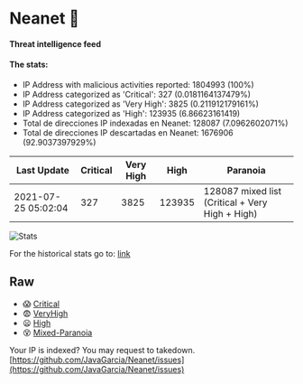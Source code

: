 # Neanet :hocho:
#### Threat intelligence feed
#### The stats:

- IP Address with malicious activities reported: 1804993 (100%)
- IP Address categorized as 'Critical':  327 (0.0181164137479%)
- IP Address categorized as 'Very High':  3825 (0.211912179161%)
- IP Address categorized as 'High':  123935 (6.86623161419)
- Total de direcciones IP indexadas en Neanet:  128087 (7.0962602071%)
- Total de direcciones IP descartadas en Neanet:  1676906 (92.9037397929%)

| Last Update | Critical | Very High | High | Paranoia |
| --- | --- | --- | --- | --- |
| 2021-07-25 05:02:04 | 327 | 3825 | 123935 | 128087 mixed list (Critical + Very High + High)|

![Stats](https://docs.google.com/spreadsheets/d/e/2PACX-1vSnaNMIXVabIpDJjufMlzH7poXnshF3mgd8Is1g9ytUEzVsP5my4Trn8f-xkoLLQ38xpL3HtmUexLo6/pubchart?oid=501124687&format=image)

For the historical stats go to: [link](/stats.csv)
## Raw
- :scream: [Critical](https://raw.githubusercontent.com/JavaGarcia/Neanet/master/blacklists/neanet_critical.txt)
- :fearful: [VeryHigh](https://raw.githubusercontent.com/JavaGarcia/Neanet/master/blacklists/neanet_veryHigh.txtt)
- :frowning: [High](https://raw.githubusercontent.com/JavaGarcia/Neanet/master/blacklists/neanet_high.txt)
- :dizzy_face: [Mixed-Paranoia](https://raw.githubusercontent.com/JavaGarcia/Neanet/master/blacklists/neanet_all.txt)


Your IP is indexed? You may request to takedown. [https://github.com/JavaGarcia/Neanet/issues](https://github.com/JavaGarcia/Neanet/issues)




























































































































































































































































































































































































































































































































































































































































































































































































































































































































































































































































































































































































































































































































































































































































































































































































































































































































































































































































































































































































































































































































































































































































































































































































































































































































































































































































































































































































































































































































































































































































































































































































































































































































































































































































































































































































































































































































































































































































































































































































































































































































































































































































































































































































































































































































































































































































































































































































































































































































































































































































































































































































































































































































































































































































































































































































































































































































































































































































































































































































































































































































































































































































































































































































































































































































































































































































































































































































































































































































































































































































































































































































































































































































































































































































































































































































































































































































































































































































































































































































